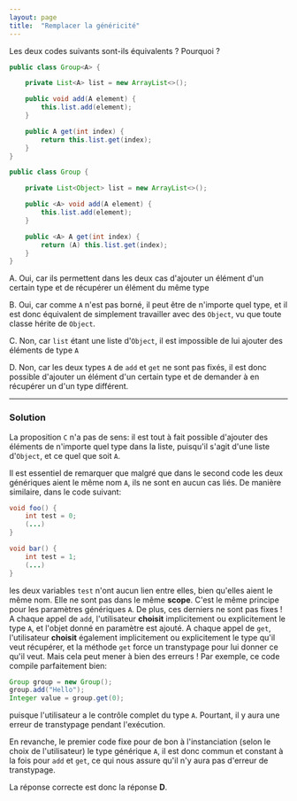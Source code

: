 ```yaml
---
layout: page
title:  "Remplacer la généricité"
---
```


Les deux codes suivants sont-ils équivalents ? Pourquoi ?

```java
public class Group<A> {

    private List<A> list = new ArrayList<>();

    public void add(A element) {
        this.list.add(element);
    }

    public A get(int index) {
        return this.list.get(index);
    }
}
```
```java
public class Group {

    private List<Object> list = new ArrayList<>();

    public <A> void add(A element) {
        this.list.add(element);
    }

    public <A> A get(int index) {
        return (A) this.list.get(index);
    }
}
```

A. Oui, car ils permettent dans les deux cas d'ajouter un élément d'un certain type et de récupérer un élément du même type

B. Oui, car comme `A` n'est pas borné, il peut être de n'importe quel type, et il est donc équivalent de simplement travailler avec des `Object`, vu que toute classe hérite de `Object`.

C. Non, car `list` étant une liste d'`Object`, il est impossible de lui ajouter des éléments de type `A`

D. Non, car les deux types `A` de `add` et `get` ne sont pas fixés, il est donc possible d'ajouter un élément d'un certain type et de demander à en récupérer un d'un type différent.

***

### Solution

La proposition `C` n'a pas de sens: il est tout à fait possible d'ajouter des éléments de n'importe quel type dans la liste, puisqu'il s'agit d'une liste d'`Object`, et ce quel que soit `A`.

Il est essentiel de remarquer que malgré que dans le second code les deux génériques aient le même nom `A`, ils ne sont en aucun cas liés. De manière similaire, dans le code suivant:
```java
void foo() {
    int test = 0;
    (...)
}

void bar() {
    int test = 1;
    (...)
}
```
les deux variables `test` n'ont aucun lien entre elles, bien qu'elles aient le même nom. Elle ne sont pas dans le même **scope**. C'est le même principe pour les paramètres génériques `A`. De plus, ces derniers ne sont pas fixes ! A chaque appel de `add`, l'utilisateur **choisit** implicitement ou explicitement le type `A`, et l'objet donné en paramètre est ajouté. A chaque appel de `get`, l'utilisateur **choisit** également implicitement ou explicitement le type qu'il veut récupérer, et la méthode `get` force un transtypage pour lui donner ce qu'il veut. Mais cela peut mener à bien des erreurs ! Par exemple, ce code compile parfaitement bien:
```java
Group group = new Group();
group.add("Hello");
Integer value = group.get(0);
```
puisque l'utilisateur a le contrôle complet du type `A`. Pourtant, il y aura une erreur de transtypage pendant l'exécution.

En revanche, le premier code fixe pour de bon à l'instanciation (selon le choix de l'utilisateur) le type générique `A`, il est donc commun et constant à la fois pour `add` et `get`, ce qui nous assure qu'il n'y aura pas d'erreur de transtypage.

La réponse correcte est donc la réponse **D**.

